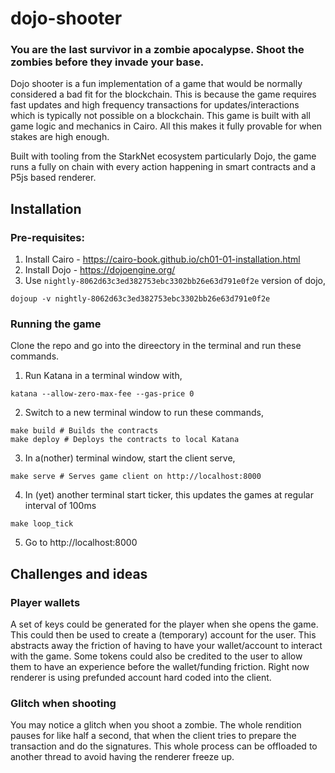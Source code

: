 # dojo-shooter

### You are the last survivor in a zombie apocalypse. Shoot the zombies before they invade your base.

Dojo shooter is a fun implementation of a game that would be normally considered a bad fit for the blockchain.
This is because the game requires fast updates and high frequency transactions for updates/interactions which
is typically not possible on a blockchain. This game is built with all game logic and mechanics in
Cairo. All this makes it fully provable for when stakes are high enough.

Built with tooling from the StarkNet ecosystem particularly Dojo, the game runs a fully on chain with every action happening in smart contracts and a P5js based renderer.

## Installation

### Pre-requisites:

1. Install Cairo - https://cairo-book.github.io/ch01-01-installation.html
2. Install Dojo - https://dojoengine.org/
3. Use `nightly-8062d63c3ed382753ebc3302bb26e63d791e0f2e` version of dojo,
  ```
  dojoup -v nightly-8062d63c3ed382753ebc3302bb26e63d791e0f2e
  ```

### Running the game

Clone the repo and go into the direectory in the terminal and run these commands.

1. Run Katana in a terminal window with,
  ```
  katana --allow-zero-max-fee --gas-price 0
  ```
2. Switch to a new terminal window to run these commands,
  ```
  make build # Builds the contracts
  make deploy # Deploys the contracts to local Katana
  ```
3. In a(nother) terminal window, start the client serve,
  ```
  make serve # Serves game client on http://localhost:8000
  ```
4. In (yet) another terminal start ticker, this updates the games at regular interval of 100ms
  ```
  make loop_tick
  ```
5. Go to http://localhost:8000

## Challenges and ideas

### Player wallets

A set of keys could be generated for the player when she opens the game. This could then be used to create a (temporary) account for the user.
This abstracts away the friction of having to have your wallet/account to interact with the game.
Some tokens could also be credited to the user to allow them to have an experience before the wallet/funding friction.
Right now renderer is using prefunded account hard coded into the client.

### Glitch when shooting

You may notice a glitch when you shoot a zombie.
The whole rendition pauses for like half a second, that when the client tries to prepare the transaction and do the signatures.
This whole process can be offloaded to another thread to avoid having the renderer freeze up.

